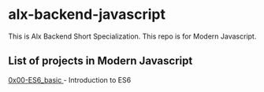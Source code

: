 # alx-backend-javascript
This is Alx Backend Short Specialization.
This repo is for Modern Javascript.

## List of projects in Modern Javascript
<a href="https://intranet.alxswe.com/projects/1224">0x00-ES6_basic </a>- Introduction to ES6
